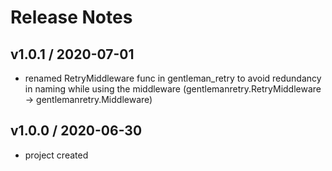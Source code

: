 # Release Notes

## v1.0.1 / 2020-07-01
- renamed RetryMiddleware func in gentleman_retry to avoid redundancy in naming while using the middleware (gentlemanretry.RetryMiddleware -> gentlemanretry.Middleware)

## v1.0.0 / 2020-06-30
- project created

